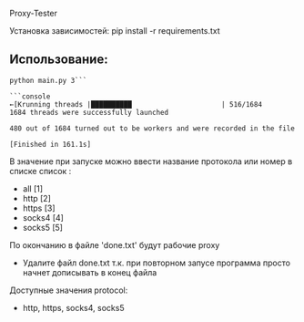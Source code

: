 Proxy-Tester

Установка зависимостей:
pip install -r requirements.txt

## Использование:
```console
python main.py 3```

```console
←[Krunning threads |██████████                      | 516/1684
1684 threads were successfully launched

480 out of 1684 turned out to be workers and were recorded in the file

[Finished in 161.1s]
```

В значение при запуске можно ввести название протокола или номер в списке
список :
* all            [1]
* http         [2]
* https       [3]
* socks4     [4]
* socks5     [5] 


По окончанию в файле 'done.txt' будут рабочие proxy
* Удалите файл done.txt т.к. при повторном запусе программа просто начнет дописывать в конец файла

Доступные значения protocol:
* http, https, socks4, socks5

